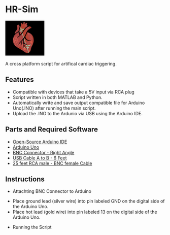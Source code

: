# HR-Sim
<p align="left">
  <a href="https://github.com/tecork/HR-Sim/">
    <img src="docs/HR_Sim_Logo.png" height="110">
  </a>
</p>

A cross platform script for artifical cardiac triggering.

## Features
* Compatible with devices that take a 5V input via RCA plug
* Script written in both MATLAB and Python.
* Automatically write and save output compatible file for Arduino Uno(.INO) after running the main script.
* Upload the .INO to the Ardunio via USB using the Arduino IDE.

## Parts and Required Software
* [Open-Source Arduino IDE](https://www.arduino.cc/en/Main/Software)
* [Arduino Uno](https://www.digikey.com/product-detail/en/arduino/A000073/1050-1041-ND/3476357)
* [BNC Connector - Right Angle](https://www.digikey.com/product-detail/en/molex-llc/0731375003/WM5514-ND/1465136)
* [USB Cable A to B - 6 Feet](https://www.digikey.com/product-detail/en/molex/0887329400/WM17134-ND/1212447)
* [25 feet RCA male - BNC female Cable](https://www.cablewholesale.com/specs/11x1-02125.php?utm_source=GoogleShopping&utm_medium=cpc&utm_term=11X1-02125&utm_campaign=RG59U%20Coaxial%20BNC%20to%20RCA%20Video%20Cable%2C%20Black%2C%20BNC%20Male%20to%20RCA%20Male%2C%2075%20Ohm%2C%2064%25%20Braid%2C%2025%20foot&gclid=EAIaIQobChMI_43148Hg3AIVjddkCh0vIwsJEAkYASABEgIqovD_BwE)

## Instructions
* Attachting BNC Connector to Arduino
- Place ground lead (silver wire) into pin labeled GND on the digital side of the Arduino Uno.
- Place hot lead (gold wire) into pin labeled 13 on the digital side of the Arduino Uno.
* Running the Script

